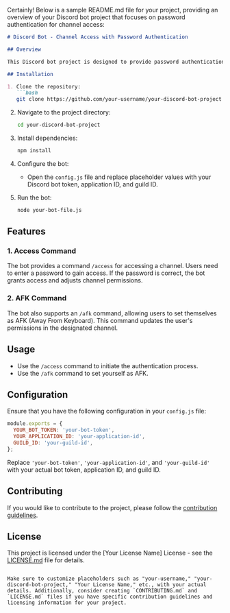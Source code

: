 Certainly! Below is a sample README.md file for your project, providing an overview of your Discord bot project that focuses on password authentication for channel access:

```markdown
# Discord Bot - Channel Access with Password Authentication

## Overview

This Discord bot project is designed to provide password authentication for accessing specific channels. It includes features such as command-based access, AFK status setting, and more.

## Installation

1. Clone the repository:
   ```bash
   git clone https://github.com/your-username/your-discord-bot-project.git
   ```

2. Navigate to the project directory:
   ```bash
   cd your-discord-bot-project
   ```

3. Install dependencies:
   ```bash
   npm install
   ```

4. Configure the bot:
   - Open the `config.js` file and replace placeholder values with your Discord bot token, application ID, and guild ID.

5. Run the bot:
   ```bash
   node your-bot-file.js
   ```

## Features

### 1. Access Command

The bot provides a command `/access` for accessing a channel. Users need to enter a password to gain access. If the password is correct, the bot grants access and adjusts channel permissions.

### 2. AFK Command

The bot also supports an `/afk` command, allowing users to set themselves as AFK (Away From Keyboard). This command updates the user's permissions in the designated channel.

## Usage

- Use the `/access` command to initiate the authentication process.
- Use the `/afk` command to set yourself as AFK.

## Configuration

Ensure that you have the following configuration in your `config.js` file:

```javascript
module.exports = {
  YOUR_BOT_TOKEN: 'your-bot-token',
  YOUR_APPLICATION_ID: 'your-application-id',
  GUILD_ID: 'your-guild-id',
};
```

Replace `'your-bot-token'`, `'your-application-id'`, and `'your-guild-id'` with your actual bot token, application ID, and guild ID.

## Contributing

If you would like to contribute to the project, please follow the [contribution guidelines](CONTRIBUTING.md).

## License

This project is licensed under the [Your License Name] License - see the [LICENSE.md](LICENSE.md) file for details.
```

Make sure to customize placeholders such as "your-username," "your-discord-bot-project," "Your License Name," etc., with your actual details. Additionally, consider creating `CONTRIBUTING.md` and `LICENSE.md` files if you have specific contribution guidelines and licensing information for your project.
